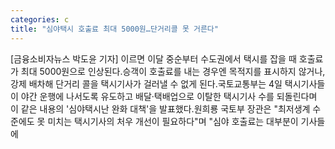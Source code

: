 ```yaml
---
categories: c
title: "심야택시 호출료 최대 5000원…단거리콜 못 거른다"
---
```

[금융소비자뉴스 박도윤 기자] 이르면 이달 중순부터 수도권에서 택시를 잡을 때 호출료가 최대 5000원으로 인상된다.승객이 호출료를 내는 경우엔 목적지를 표시하지 않거나, 강제 배차해 단거리 콜을 택시기사가 걸러낼 수 없게 된다.국토교통부는 4일 택시기사들이 야간 운행에 나서도록 유도하고 배달&middot;택배업으로 이탈한 택시기사 수를 되돌린다며 이 같은 내용의 &#39;심야택시난 완화 대책&#39;을 발표했다.원희룡 국토부 장관은 "최저생계 수준에도 못 미치는 택시기사의 처우 개선이 필요하다"며 "심야 호출료는 대부분이 기사들에